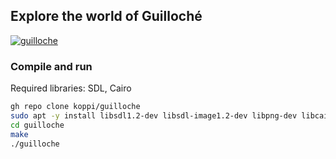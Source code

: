 ## Explore the world of Guilloché

[![guilloche](http://img.youtube.com/vi/JYKmZ7niF04/0.jpg)](https://www.youtube.com/watch?v=JYKmZ7niF04)

### Compile and run

Required libraries: SDL, Cairo

```bash
gh repo clone koppi/guilloche
sudo apt -y install libsdl1.2-dev libsdl-image1.2-dev libpng-dev libcairo-dev
cd guilloche
make
./guilloche
```
